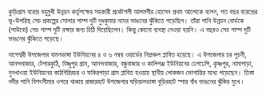 কুড়িগ্রাম বরেন্দ্র বহুমুখী উন্নয়ন কর্তৃপক্ষের সহকারী প্রকৌশলী আলমগীর হোসেন প্রথম আলোকে বলেন, গত বছর বরেন্দ্রের ভূ-উপরিস্থ সেচ প্রকল্পের সোলার পাম্প দুটি দুধকুমার নদের ভাঙনের ঝুঁকিতে পড়েছিল। তাঁরা পানি উন্নয়ন বোর্ডকে (পাউবো) সেচ পাম্প দুটি রক্ষার জন্য চিঠি দিয়েছিলেন। কিন্তু কোনো ব্যবস্থা নেওয়া হয়নি। এ বছরও সেচ পাম্প দুটি ভাঙনের ঝুঁকিতে পড়েছে।

নাগেশ্বরী উপজেলার বামনডাঙ্গা ইউনিয়নের ৪ ও ৬ নম্বর ওয়ার্ডের নিম্নাঞ্চল প্লাবিত হয়েছে। এ উপজেলার চর লুচনী, আনন্দবাজার, টেপারকুঠি, বিষ্ণুপুর গ্রাম, আনন্দবাজার, বন্ধুবাজার ও কালিগঞ্জ ইউনিয়নের ঢেপঢেপি, কৃষ্ণপুর, নামাপাড়া, নুনখাওয়া ইউনিয়নের কাঠগিরিরচর ও ফকিরপাড়া গ্রাম প্লাবিত হওয়ায় স্থানীয় লোকজন ভোগান্তির মধ্যে পড়েছেন। তিস্তা নদীর পানি বিপৎসীমার ওপরে থাকায় রাজারহাট উপজেলার ঘড়িয়ালডাঙ্গা বুড়িরহাট স্পার বাঁধ ভাঙনের ঝুঁকির মুখে।
